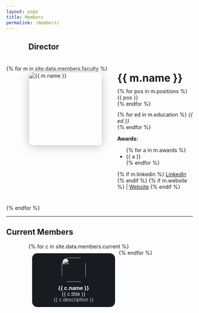 ```yaml
---
layout: page
title: Members
permalink: /members/
---
```


<style>
.member-flex {
  display: flex;
  align-items: flex-start;
  gap: 40px;
  margin-left: 60px;
  margin-bottom: 40px;
}
.member-photo {
  width: 200px;
  height: 200px;
  border-radius: 18px;
  object-fit: cover;
  box-shadow: 0 4px 24px #ccc;
}
@media (max-width: 700px) {
  .member-flex {
    flex-direction: column;
    margin-left: 0;
    gap: 20px;
    align-items: center;
  }
}
h2.section-title {
  margin-left: 60px;
  margin-bottom: 38px; /* 아래 간격 충분히 */
}
</style>

<h2 class="section-title">Director</h2>
{% for m in site.data.members.faculty %}
<div class="member-flex">
  <img src="{{ m.image }}" alt="{{ m.name }}" class="member-photo">
  <div>
    <!-- 이름과 나머지 텍스트를 같은 블록에! -->
    <div style="font-size:2em; font-weight:700; margin-bottom:10px;">
      {{ m.name }}
    </div>
    {% for pos in m.positions %}
      {{ pos }}<br>
    {% endfor %}
    <p style="margin-top:12px;">
      {% for ed in m.education %}
        <em>{{ ed }}</em><br>
      {% endfor %}
    </p>
    <strong>Awards:</strong>
    <ul>
      {% for a in m.awards %}
        <li>{{ a }}</li>
      {% endfor %}
    </ul>
    {% if m.linkedin %}
      <a href="{{ m.linkedin }}" target="_blank">LinkedIn</a>
    {% endif %}
    {% if m.website %}
      | <a href="{{ m.website }}" target="_blank">Website</a>
    {% endif %}
  </div>
</div>
{% endfor %}

---

## Current Members

<div style="margin-left:60px;">
  <div style="display:flex; flex-wrap:wrap;">
    {% for c in site.data.members.current %}
      <div style="width:200px; background:#181b1f; margin:10px; padding:12px; border-radius:14px; text-align:center; color:#fafafa;">
        <img src="{{ c.image }}" style="width:65px; height:65px; border-radius:18px;">
        <div style="margin-top:8px; font-weight: bold;">{{ c.name }}</div>
        <div style="font-size:0.95em;">{{ c.title }}</div>
        <div style="font-size:0.92em; color:#cfcfcf;">{{ c.description }}</div>
      </div>
    {% endfor %}
  </div>
</div>
